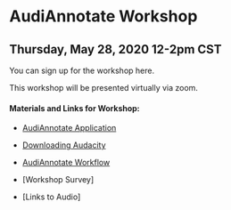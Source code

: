 # AudiAnnotate Workshop 
## Thursday, May 28, 2020 12-2pm CST

You can sign up for the workshop here. 

This workshop will be presented virtually via zoom.

#### Materials and Links for Workshop: 

* [AudiAnnotate Application](http://audiannotate.brumfieldlabs.com/)

* [Downloading Audacity](https://www.audacityteam.org/download/)

* [AudiAnnotate Workflow](workflow.md)

* [Workshop Survey]

* [Links to Audio]






